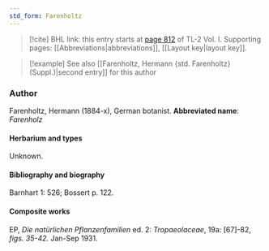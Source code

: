 ```yaml
---
std_form: Farenholtz
---
```


> [!cite] BHL link: this entry starts at [page 812](https://www.biodiversitylibrary.org/page/33120943) of TL-2 Vol. I.
> Supporting pages: [[Abbreviations|abbreviations]], [[Layout key|layout key]].

> [!example] See also [[Farenholtz, Hermann {std. Farenholtz} (Suppl.)|second entry]] for this author

### Author

Farenholtz, Hermann (1884-x), German botanist. 
**Abbreviated name**: *Farenholz*

#### Herbarium and types

Unknown.

#### Bibliography and biography

Barnhart 1: 526; Bossert p. 122.

#### Composite works

EP, *Die natürlichen Pflanzenfamilien* ed. 2: *Tropaeolaceae*, 19a: \[67\]-82, *figs. 35-42.* Jan-Sep 1931.

